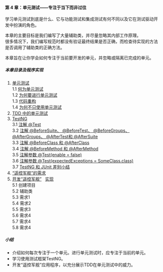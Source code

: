 #### 第 4 章：单元测试——专注于当下而非过往 ####
  
学习单元测试到底是什么、它与功能测试和集成测试有何不同以及它在测试驱动开发中扮演的角色。   

本章的主要目标是我们编写了大量辅助类，并尽量忽略其内部工作原理。  
很多情况下，我们编写规范时都没有验证最终结果是否正确，而检查待实现的方法是否调用了辅助类的正确方法。  

本章旨在让你学会如何专注于当前要开发的单元，并忽略或隔离已完成的单元。

##### 本章目录及程序实现 #####
1.	[单元测试](Course10UnitTesting.java)  
	1.1	[何为单元测试](Course11WhatUnitTesting.java)  
	1.2	[为何要进行单元测试](Course12WhyUnitTesting.java)  
	1.3	[代码重构](Course13CodeRefactor.java)  
	1.4	[为何不只使用单元测试](Course14NotExclusively.java)  
2.	[TDD 中的单元测试](Course2UnitTestingWithTDD.java)   
3.	[TestNG](Course30TestNG.java)  
	3.1	[注解 @Test](Course31Test.java)  
	3.2	[注解 @BeforeSuite、 @BeforeTest、 @BeforeGroups、 @AfterGroups、 @AfterTest和 @AfterSuite](Course32BeforeSuite.java)  
	3.3	[注解 @BeforeClass 和 @AfterClass](Course33BeforeClass.java)  
	3.4	[注解 @BeforeMethod 和 @AfterMethod](Course34BeforeMethod.java)  
	3.5	[注解参数 @Test(enable = false)](Course35Enable.java)  
	3.6	[注解参数 @Test(expectedExceptions = SomeClass.class)](Course36ExpectedExceptions.java)   
	3.7	[TestNG 和 JUnit 差别小结](Course37vsJUnit.java)   
4.	[“遥控军舰”的需求](Course4Ship.java)   
5.	[开发“遥控军舰”](Course5DevShipAll.java)&nbsp;&nbsp;&nbsp;[实现](Ship.java)   
	5.1	创建项目    
	5.2	辅助类   
	5.3	需求1  
	5.4	需求2  
	5.5	需求3  
	5.6	需求4  
	5.7	需求4  
	5.8	需求4  
    
##### 小结 #####
-	介绍如何每次专注于一个单元。进行单元测试时，应专注于当前的单元。 
-	学习使用测试框架TestNG。
-	开发“遥控军舰”应用程序，以充分展示TDD在单元测试中的威力。
